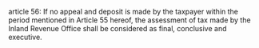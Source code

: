 article 56: 
If no appeal and deposit is made by the taxpayer within the period mentioned in Article 55 hereof, the assessment of tax made by the Inland Revenue Office shall be considered as final, conclusive and executive. 
<ul>
</ul>